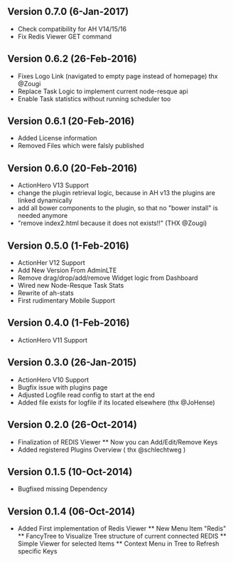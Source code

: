 ## Version 0.7.0 (6-Jan-2017)
* Check compatibility for AH V14/15/16
* Fix Redis Viewer GET command

## Version 0.6.2 (26-Feb-2016)
* Fixes Logo Link (navigated to empty page instead of homepage) thx @Zougi
* Replace Task Logic to implement current node-resque api
* Enable Task statistics without running scheduler too

## Version 0.6.1 (20-Feb-2016)
* Added License information
* Removed Files which were falsly published


## Version 0.6.0 (20-Feb-2016)
* ActionHero V13 Support
* change the plugin retrieval logic, because in AH v13 the plugins are linked dynamically
* add all bower components to the plugin, so that no "bower install" is needed anymore
* "remove index2.html because it does not exists!!" (THX @Zougi)


## Version 0.5.0 (1-Feb-2016)
* ActionHer V12 Support
* Add New Version From AdminLTE
* Remove drag/drop/add/remove Widget logic from Dashboard
* Wired new Node-Resque Task Stats
* Rewrite of ah-stats
* First rudimentary Mobile Support

## Version 0.4.0 (1-Feb-2016)
* ActionHero V11 Support

## Version 0.3.0 (26-Jan-2015)
* ActionHero V10 Support
* Bugfix issue with plugins page
* Adjusted Logfile read config to start at the end
* Added file exists for logfile if its located elsewhere (thx @JoHense)

## Version 0.2.0 (26-Oct-2014)
* Finalization of REDIS Viewer
** Now you can Add/Edit/Remove Keys
* Added registered Plugins Overview ( thx @schlechtweg )

## Version 0.1.5 (10-Oct-2014)
* Bugfixed missing Dependency

## Version 0.1.4 (06-Oct-2014)
* Added First implementation of Redis Viewer
** New Menu Item "Redis"
** FancyTree to Visualize Tree structure of current connected REDIS
** Simple Viewer for selected Items
** Context Menu in Tree to Refresh specific Keys